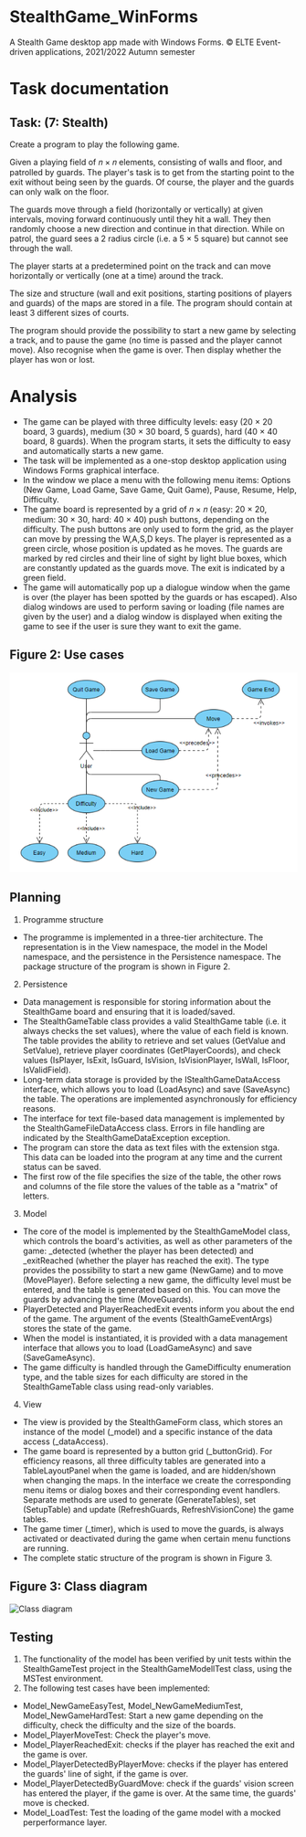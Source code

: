 # StealthGame_WinForms
A Stealth Game desktop app made with Windows Forms.
© ELTE Event-driven applications, 2021/2022 Autumn semester

# Task documentation

## Task: (7: Stealth)

Create a program to play the following game.

Given a playing field of 𝑛 × 𝑛 elements, consisting of walls and floor, and patrolled by guards.
The player's task is to get from the starting point to the exit without being seen by the guards.
Of course, the player and the guards can only walk on the floor.

The guards move through a field (horizontally or vertically) at given intervals, moving forward
continuously until they hit a wall. They then randomly choose a new direction and continue in
that direction. While on patrol, the guard sees a 2 radius circle (i.e. a 5 × 5 square) but cannot
see through the wall.

The player starts at a predetermined point on the track and can move horizontally or vertically
(one at a time) around the track.

The size and structure (wall and exit positions, starting positions of players and guards) of the
maps are stored in a file. The program should contain at least 3 different sizes of courts.

The program should provide the possibility to start a new game by selecting a track, and to
pause the game (no time is passed and the player cannot move). Also recognise when the
game is over. Then display whether the player has won or lost.

# Analysis

- The game can be played with three difficulty levels: easy (20 × 20 board, 3 guards),
medium (30 × 30 board, 5 guards), hard (40 × 40 board, 8 guards). When the program
starts, it sets the difficulty to easy and automatically starts a new game.
- The task will be implemented as a one-stop desktop application using Windows Forms
graphical interface.
- In the window we place a menu with the following menu items: Options (New Game,
Load Game, Save Game, Quit Game), Pause, Resume, Help, Difficulty.
- The game board is represented by a grid of 𝑛 × 𝑛 (easy: 20 × 20, medium: 30 × 30,
hard: 40 × 40) push buttons, depending on the difficulty. The push buttons are only
used to form the grid, as the player can move by pressing the W,A,S,D keys. The player
is represented as a green circle, whose position is updated as he moves. The guards
are marked by red circles and their line of sight by light blue boxes, which are
constantly updated as the guards move. The exit is indicated by a green field.
- The game will automatically pop up a dialogue window when the game is over (the
player has been spotted by the guards or has escaped). Also dialog windows are used
to perform saving or loading (file names are given by the user) and a dialog window is
displayed when exiting the game to see if the user is sure they want to exit the game.

## Figure 2: Use cases

![Use case diagram](./documentation/StealthGame_UseCaseDiagram.jpg)

## Planning

1. Programme structure
- The programme is implemented in a three-tier architecture. The
representation is in the View namespace, the model in the Model
namespace, and the persistence in the Persistence namespace. The
package structure of the program is shown in Figure 2.
2. Persistence
- Data management is responsible for storing information about the
StealthGame board and ensuring that it is loaded/saved.
- The StealthGameTable class provides a valid StealthGame table (i.e. it
always checks the set values), where the value of each field is known. The table
provides the ability to retrieve and set values (GetValue and SetValue),
retrieve player coordinates (GetPlayerCoords), and check values
(IsPlayer, IsExit, IsGuard, IsVision, IsVisionPlayer, IsWall,
IsFloor, IsValidField).
- Long-term data storage is provided by the IStealthGameDataAccess
interface, which allows you to load (LoadAsync) and save (SaveAsync) the
table. The operations are implemented asynchronously for efficiency reasons.
- The interface for text file-based data management is implemented by the
StealthGameFileDataAccess class. Errors in file handling are indicated by
the StealthGameDataException exception.
- The program can store the data as text files with the extension stga. This data
can be loaded into the program at any time and the current status can be saved.
- The first row of the file specifies the size of the table, the other rows and
columns of the file store the values of the table as a "matrix" of letters.
3. Model
- The core of the model is implemented by the StealthGameModel class,
which controls the board's activities, as well as other parameters of the game:
_detected (whether the player has been detected) and _exitReached
(whether the player has reached the exit). The type provides the possibility to
start a new game (NewGame) and to move (MovePlayer). Before selecting a
new game, the difficulty level must be entered, and the table is generated
based on this. You can move the guards by advancing the time (MoveGuards).
- PlayerDetected and PlayerReachedExit events inform you about the
end of the game. The argument of the events (StealthGameEventArgs)
stores the state of the game.
- When the model is instantiated, it is provided with a data management
interface that allows you to load (LoadGameAsync) and save
(SaveGameAsync).
- The game difficulty is handled through the GameDifficulty enumeration
type, and the table sizes for each difficulty are stored in the
StealthGameTable class using read-only variables.
4. View
- The view is provided by the StealthGameForm class, which stores an
instance of the model (_model) and a specific instance of the data access
(_dataAccess).
- The game board is represented by a button grid (_buttonGrid). For efficiency
reasons, all three difficulty tables are generated into a TableLayoutPanel
when the game is loaded, and are hidden/shown when changing the maps. In
the interface we create the corresponding menu items or dialog boxes and
their corresponding event handlers. Separate methods are used to generate
(GenerateTables), set (SetupTable) and update (RefreshGuards,
RefreshVisionCone) the game tables.
- The game timer (_timer), which is used to move the guards, is always
activated or deactivated during the game when certain menu functions are
running.
- The complete static structure of the program is shown in Figure 3.

## Figure 3: Class diagram

![Class diagram](./documentation/StealthGame_ClassDiagram.jpg)

## Testing

1. The functionality of the model has been verified by unit tests within the
StealthGameTest project in the StealthGameModellTest class, using the
MSTest environment.
2. The following test cases have been implemented:
- Model_NewGameEasyTest, Model_NewGameMediumTest,
Model_NewGameHardTest: Start a new game depending on the difficulty,
check the difficulty and the size of the boards.
- Model_PlayerMoveTest: Check the player's move.
- Model_PlayerReachedExit: checks if the player has reached the exit and
the game is over.
- Model_PlayerDetectedByPlayerMove: checks if the player has entered
the guards' line of sight, if the game is over.
- Model_PlayerDetectedByGuardMove: check if the guards' vision screen
has entered the player, if the game is over. At the same time, the guards' move
is checked.
- Model_LoadTest: Test the loading of the game model with a mocked perperformance layer.
